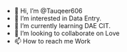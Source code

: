 - 👋 Hi, I’m @Tauqeer606
- 👀 I’m interested in Data Entry.
- 🌱 I’m currently learning DAE CIT.
- 💞️ I’m looking to collaborate on Love
- 📫 How to reach me Work

<!---
Tauqeer606/Tauqeer606 is a ✨ special ✨ repository because its `README.md` (this file) appears on your GitHub profile.
You can click the Preview link to take a look at your changes.
--->
